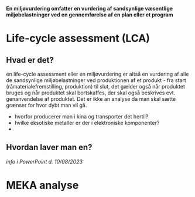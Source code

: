 **En miljøvurdering omfatter en vurdering af sandsynlige væsentlige miljøbelastninger ved en gennemførelse af en plan eller et program**

# Life-cycle assessment (LCA)

## Hvad er det?
en life-cycle assessment eller en miljøvurdering er altså en vurdering af alle de sandsynlige miljøbelastninger ved produktionen af et produkt - fra start (råmaterialefremstilling, produktion) til slut, det gælder også når produktet bruges og når produktet skal bortskaffes, der skal også beskrives evt. genanvendelse af produktet. Det er ikke an analyse da man skal sætte grænser for hvor dybt man vil gå.

- hvorfor producerer man i kina og transporter det hertil?
- hvilke eksotiske metaller er der i elektroniske komponenter?
- 
## Hvordan laver man en?
_info i PowerPoint d. 10/08/2023_

# MEKA analyse
